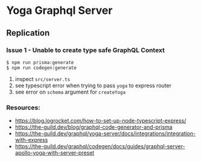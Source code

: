 # Yoga Graphql Server

## Replication
### Issue 1 - Unable to create type safe GraphQL Context

```
$ npm run prisma:generate
$ npm run codegen:generate

```
1. inspect `src/server.ts`
2. see typescript error when trying to pass `yoga` to express router
3. see error on `schema` argument for `createYoga`

### Resources: 
- https://blog.logrocket.com/how-to-set-up-node-typescript-express/
- https://the-guild.dev/blog/graphql-code-generator-and-prisma
- https://the-guild.dev/graphql/yoga-server/docs/integrations/integration-with-express
- https://the-guild.dev/graphql/codegen/docs/guides/graphql-server-apollo-yoga-with-server-preset